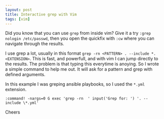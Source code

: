 ```yaml
---
layout: post
title: Interactive grep with Vim
tags: [vim]
---
```


Did you know that you can use `grep` from inside vim? Give it a
try `:grep nologin /etc/passwd`, then you open the quickfix with `:cw`
where you can navigate through the results.

I use grep a lot, usually in this format `grep -rn <PATTERN> . --include
*.<EXTENSION>`. This is fast, and powerfull, and with vim I can jump directly
to the results. The problem is that typing this everytime is anoying. So I wrote
a simple command to help me out. It will ask for a pattern and grep with defined
arguments.

In this example I was greping ansible playbooks, so I used the `*.yml` extension.

```vim
:command! -nargs=0 G exec 'grep -rn  ' input('Grep for: ') '. --include \*.yml'
```

Cheers
